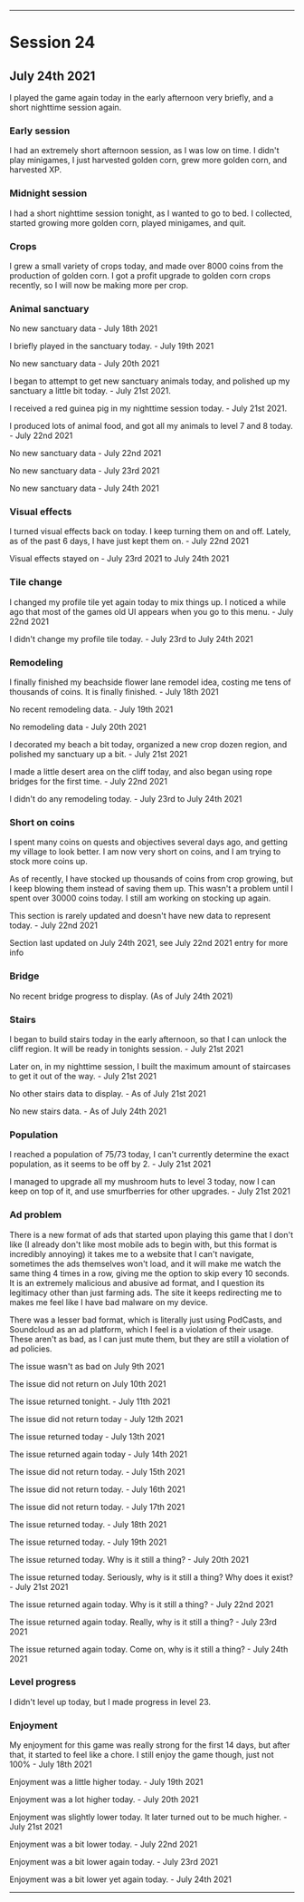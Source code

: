 
***

# Session 24

## July 24th 2021

I played the game again today in the early afternoon very briefly, and a short nighttime session again.
<!-- Session notes July 8th 2021

!-->

### Early session

I had an extremely short afternoon session, as I was low on time. I didn't play minigames, I just harvested golden corn, grew more golden corn, and harvested XP.


### Midnight session

I had a short nighttime session tonight, as I wanted to go to bed. I collected, started growing more golden corn, played minigames, and quit.

### Crops

I grew a small variety of crops today, and made over 8000 coins from the production of golden corn. I got a profit upgrade to golden corn crops recently, so I will now be making more per crop.

### Animal sanctuary

No new sanctuary data - July 18th 2021

I briefly played in the sanctuary today. - July 19th 2021

No new sanctuary data - July 20th 2021

I began to attempt to get new sanctuary animals today, and polished up my sanctuary a little bit today. - July 21st 2021.

I received a red guinea pig in my nighttime session today. - July 21st 2021.

I produced lots of animal food, and got all my animals to level 7 and 8 today. - July 22nd 2021

No new sanctuary data - July 22nd 2021

No new sanctuary data - July 23rd 2021

No new sanctuary data - July 24th 2021

### Visual effects

I turned visual effects back on today. I keep turning them on and off. Lately, as of the past 6 days, I have just kept them on. - July 22nd 2021

Visual effects stayed on - July 23rd 2021 to July 24th 2021

### Tile change

I changed my profile tile yet again today to mix things up. I noticed a while ago that most of the games old UI appears when you go to this menu. - July 22nd 2021

I didn't change my profile tile today. - July 23rd to July 24th 2021

### Remodeling

I finally finished my beachside flower lane remodel idea, costing me tens of thousands of coins. It is finally finished. - July 18th 2021

No recent remodeling data. - July 19th 2021

No remodeling data - July 20th 2021

I decorated my beach a bit today, organized a new crop dozen region, and polished my sanctuary up a bit. - July 21st 2021

I made a little desert area on the cliff today, and also began using rope bridges for the first time. - July 22nd 2021

I didn't do any remodeling today. - July 23rd to July 24th 2021

### Short on coins

I spent many coins on quests and objectives several days ago, and getting my village to look better. I am now very short on coins, and I am trying to stock more coins up.

As of recently, I have stocked up thousands of coins from crop growing, but I keep blowing them instead of saving them up. This wasn't a problem until I spent over 30000 coins today. I still am working on stocking up again.

This section is rarely updated and doesn't have new data to represent today. - July 22nd 2021

Section last updated on July 24th 2021, see July 22nd 2021 entry for more info

### Bridge

No recent bridge progress to display. (As of July 24th 2021)

### Stairs

I began to build stairs today in the early afternoon, so that I can unlock the cliff region. It will be ready in tonights session. - July 21st 2021

Later on, in my nighttime session, I built the maximum amount of staircases to get it out of the way. - July 21st 2021

No other stairs data to display. - As of July 21st 2021

No new stairs data. - As of July 24th 2021

### Population

I reached a population of 75/73 today, I can't currently determine the exact population, as it seems to be off by 2. - July 21st 2021

I managed to upgrade all my mushroom huts to level 3 today, now I can keep on top of it, and use smurfberries for other upgrades. - July 21st 2021

### Ad problem

There is a new format of ads that started upon playing this game that I don't like (I already don't like most mobile ads to begin with, but this format is incredibly annoying) it takes me to a website that I can't navigate, sometimes the ads themselves won't load, and it will make me watch the same thing 4 times in a row, giving me the option to skip every 10 seconds. It is an extremely malicious and abusive ad format, and I question its legitimacy other than just farming ads. The site it keeps redirecting me to makes me feel like I have bad malware on my device.

There was a lesser bad format, which is literally just using PodCasts, and Soundcloud as an ad platform, which I feel is a violation of their usage. These aren't as bad, as I can just mute them, but they are still a violation of ad policies.

The issue wasn't as bad on July 9th 2021

The issue did not return on July 10th 2021

The issue returned tonight. - July 11th 2021

The issue did not return today - July 12th 2021

The issue returned today - July 13th 2021

The issue returned again today - July 14th 2021

The issue did not return today. - July 15th 2021

The issue did not return today. - July 16th 2021

The issue did not return today. - July 17th 2021

The issue returned today. - July 18th 2021

The issue returned today. - July 19th 2021

The issue returned today. Why is it still a thing? - July 20th 2021

The issue returned today. Seriously, why is it still a thing? Why does it exist? - July 21st 2021

The issue returned again today. Why is it still a thing? - July 22nd 2021

The issue returned again today. Really, why is it still a thing? - July 23rd 2021

The issue returned again today. Come on, why is it still a thing? - July 24th 2021

### Level progress

<!-- I leveled up to level 18 today. !-->

<!-- I leveled up to level 19 today, and used an ad boost to get additional XP to level up, so that I could progress through level 19 slightly faster (3% faster) !-->

<!-- I made significant progress in level 22 today, but did not level up to level 23 !-->

I didn't level up today, but I made progress in level 23.

<!-- I did not level up today. !-->

### Enjoyment

My enjoyment for this game was really strong for the first 14 days, but after that, it started to feel like a chore. I still enjoy the game though, just not 100% - July 18th 2021

Enjoyment was a little higher today. - July 19th 2021

Enjoyment was a lot higher today. - July 20th 2021

Enjoyment was slightly lower today. It later turned out to be much higher. - July 21st 2021

Enjoyment was a bit lower today. - July 22nd 2021

Enjoyment was a bit lower again today. - July 23rd 2021

Enjoyment was a bit lower yet again today. - July 24th 2021

***

